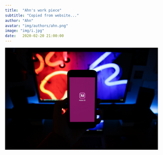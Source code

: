 ```yaml
---
title:  "Ahn's work piece"
subtitle: "Copied from website..."
author: "Ahn"
avatar: "img/authors/ahn.png"
image: "img/i.jpg"
date:   2020-02-20 21:00:00
---
```

![img](img/i.jpg)
